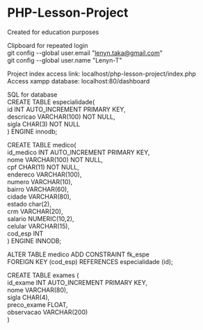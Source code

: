 # PHP-Lesson-Project
Created for education purposes  
  
Clipboard for repeated login  
git config --global user.email "lenyn.taka@gmail.com"  
git config --global user.name "Lenyn-T"  

Project index access link: localhost/php-lesson-project/index.php  
Access xampp database: localhost:80/dashboard  
  
SQL for database  
CREATE TABLE especialidade(  
    id INT AUTO_INCREMENT PRIMARY KEY,  
    descricao VARCHAR(100) NOT NULL,  
    sigla CHAR(3) NOT NULL  
) ENGINE innodb;  
  
CREATE TABLE medico(  
    id_medico INT AUTO_INCREMENT PRIMARY KEY,  
    nome VARCHAR(100) NOT NULL,  
    cpf CHAR(11) NOT NULL,  
    endereco VARCHAR(100),  
    numero VARCHAR(10),  
    bairro VARCHAR(60),  
    cidade VARCHAR(80),  
    estado char(2),  
    crm VARCHAR(20),  
    salario NUMERIC(10,2),  
    celular VARCHAR(15),  
    cod_esp INT  
) ENGINE INNODB;  
  
ALTER TABLE medico ADD CONSTRAINT fk_espe  
FOREIGN KEY (cod_esp) REFERENCES especialidade (id);  
  
CREATE TABLE exames (  
    id_exame INT AUTO_INCREMENT PRIMARY KEY,  
    nome VARCHAR(80),  
    sigla CHAR(4),  
    preco_exame FLOAT,  
    observacao VARCHAR(200)  
)  
